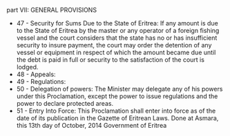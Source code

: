 part VII: GENERAL PROVISIONS

<ul>
			<li>47 - Security for Sums Due to the State of Eritrea: If any amount is due to the State of Eritrea by the master or any operator of a foreign fishing vessel and the court considers that the state has no or has insufficient security to insure payment, the court may order the detention of any vessel or equipment in respect of which the amount became due until the debt is paid in full or security to the satisfaction of the court is lodged.<ul>
			</ul></li>			<li>48 - Appeals: <ul>
			</ul></li>			<li>49 - Regulations: <ul>
			</ul></li>			<li>50 - Delegation of powers: The Minister may delegate any of his powers under this Proclamation, except the power to issue regulations and the power to declare protected areas.<ul>
			</ul></li>			<li>51 - Entry Into Force: This Proclamation shall enter into force as of the date of its publication in the Gazette of Eritrean Laws. Done at Asmara, this 13th day of October, 2014 Government of Eritrea<ul>
			</ul></li></ul>